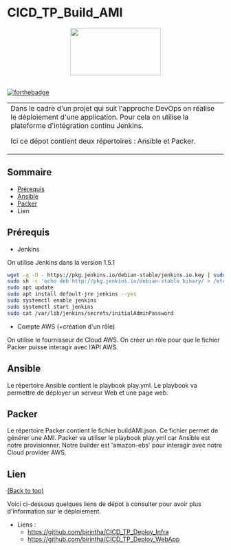 # CICD_TP_Build_AMI


<div align="center">
  <img src="https://blog.sitm.ac.in/wp-content/uploads/2019/09/devops-660x330.png" width="210" height="110"/>
  <br>
  <br>
</div>


[![forthebadge](https://forthebadge.com/images/badges/uses-git.svg)](https://forthebadge.com)

<table>
<tr>
<td>
Dans le cadre d'un projet qui suit l'approche DevOps on réalise le déploiement d'une application.
Pour cela on utilise la plateforme d'intégration continu Jenkins.  

Ici ce dépot contient deux répertoires : Ansible et Packer. 
</td>
</tr>
</table>


## Sommaire

- [Prérequis](#prérequis)
- [Ansible](#ansible)
- [Packer](#packer)
- Lien

## Prérequis

- Jenkins

On utilise Jenkins dans la version 1.5.1

```sh
wget -q -O - https://pkg.jenkins.io/debian-stable/jenkins.io.key | sudo apt-key add - 
sudo sh -c 'echo deb http://pkg.jenkins.io/debian-stable binary/ > /etc/apt/sources.list.d/jenkins.list' 
sudo apt update 
sudo apt install default-jre jenkins --yes 
sudo systemctl enable jenkins 
sudo systemctl start jenkins 
sudo cat /var/lib/jenkins/secrets/initialAdminPassword
```

- Compte AWS (+création d'un rôle)

On utilise le fournisseur de Cloud AWS. On créer un rôle pour que le fichier Packer puisse interagir avec l’API AWS. 

## Ansible

Le répertoire Ansible contient le playbook play.yml. Le playbook va permettre de déployer un serveur Web et une page web.

## Packer

Le répertoire Packer contient le fichier buildAMI.json. Ce fichier permet de générer une AMI. Packer va utiliser le playbook play.yml car Ansible est notre provisionner.
Notre builder est 'amazon-ebs' pour interagir avec notre Cloud provider AWS.

## Lien 

[(Back to top)](#sommaire)

Voici ci-dessous quelques liens de dépot à consulter pour avoir plus d'information sur le déploiement.

- Liens :
  - https://github.com/birintha/CICD_TP_Deploy_Infra 
  - https://github.com/birintha/CICD_TP_Deploy_WebApp
